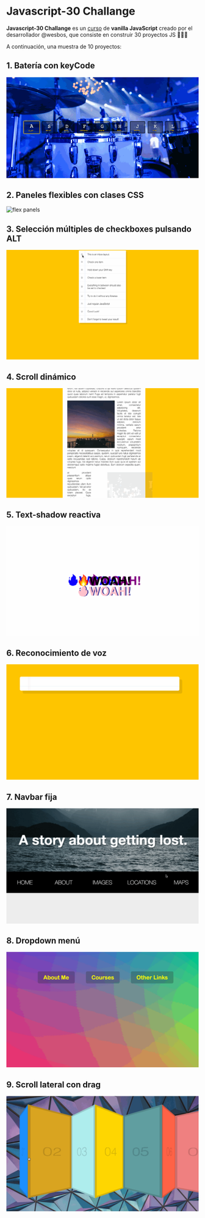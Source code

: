 # Javascript-30 Challange

**Javascript-30 Challange** es un [curso](https://javascript30.com/) de **vanilla JavaScript** creado por el desarrollador @wesbos, que consiste en construir 30 proyectos JS 💪💪💪 

A continuación, una muestra de 10 proyectos: 


## 1. Batería con keyCode

![drum kit](https://github.com/mariaozamiz/javascript-30/blob/master/images/js-30-drum.gif?raw=true)


## 2. Paneles flexibles con clases CSS

![flex panels](https://github.com/mariaozamiz/javascript-30/blob/master/images/js-30-flex-panel.gif?raw=true)


## 3. Selección múltiples de checkboxes pulsando ALT

![checkboxes](https://github.com/mariaozamiz/javascript-30/blob/master/images/js-30-multi-checkboxes.gif?raw=true)


## 4. Scroll dinámico

![slide-scroll](https://github.com/mariaozamiz/javascript-30/blob/master/images/js-30-slide-scroll.gif?raw=true)


## 5. Text-shadow reactiva

![slide-scroll](https://github.com/mariaozamiz/javascript-30/blob/master/images/js-30-shadow.gif?raw=true)


## 6. Reconocimiento de voz

![slide-scroll](https://github.com/mariaozamiz/javascript-30/blob/master/images/js-30-speech.gif?raw=true)

## 7. Navbar fija

![nav](https://github.com/mariaozamiz/javascript-30/blob/master/images/js-30-nav.gif?raw=true)

## 8. Dropdown menú

![drop](https://github.com/mariaozamiz/javascript-30/blob/master/images/js-30-drop.gif?raw=true)

## 9. Scroll lateral con drag

![drop](https://github.com/mariaozamiz/javascript-30/blob/master/images/js-30-drag.gif?raw=true)